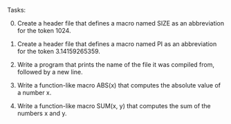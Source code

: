 Tasks:

0. Create a header file that defines a macro named SIZE as an abbreviation for the token 1024.

1. Create a header file that defines a macro named PI as an abbreviation for the token 3.14159265359.

2. Write a program that prints the name of the file it was compiled from, followed by a new line.

3. Write a function-like macro ABS(x) that computes the absolute value of a number x.

4. Write a function-like macro SUM(x, y) that computes the sum of the numbers x and y.
